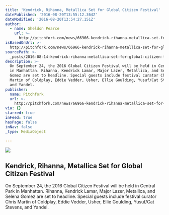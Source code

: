 ```yaml
---
title: 'Kendrick, Rihanna, Metallica Set for Global Citizen Festival'
datePublished: '2016-08-20T13:55:12.364Z'
dateModified: '2016-08-20T13:54:27.151Z'
author:
  - name: Sheldon Pearce
    url: >-
      http://pitchfork.com/news/66966-kendrick-rihanna-metallica-set-for-global-citizen-festival/
isBasedOnUrl: >-
  http://pitchfork.com/news/66966-kendrick-rihanna-metallica-set-for-global-citizen-festival/
sourcePath: >-
  _posts/2016-08-14-kendrick-rihanna-metallica-set-for-global-citizen-festival.md
description: >-
  On September 24, the 2016 Global Citizen Festival will be held in Central Park
  in Manhattan. Rihanna, Kendrick Lamar, Major Lazer, Metallica, and Selena
  Gomez are set to headline. Special guests include festival curator Chris
  Martin of Coldplay, Eddie Vedder, Usher, Ellie Goulding, Yusuf/Cat Stevens,
  and Yandel.
publisher:
  name: Pitchfork
  url: >-
    http://pitchfork.com/news/66966-kendrick-rihanna-metallica-set-for-global-citizen-festival/
via: {}
starred: true
inFeed: true
hasPage: false
inNav: false
_type: MediaObject

---
```

<article style=""><img src="http://cdn3.pitchfork.com/news/66966/314b9d18.jpg" /><h1>Kendrick, Rihanna, Metallica Set for Global Citizen Festival</h1><p>On September 24, the 2016 Global Citizen Festival will be held in Central Park in Manhattan. Rihanna, Kendrick Lamar, Major Lazer, Metallica, and Selena Gomez are set to headline. Special guests include festival curator Chris Martin of Coldplay, Eddie Vedder, Usher, Ellie Goulding, Yusuf/Cat Stevens, and Yandel.</p></article>